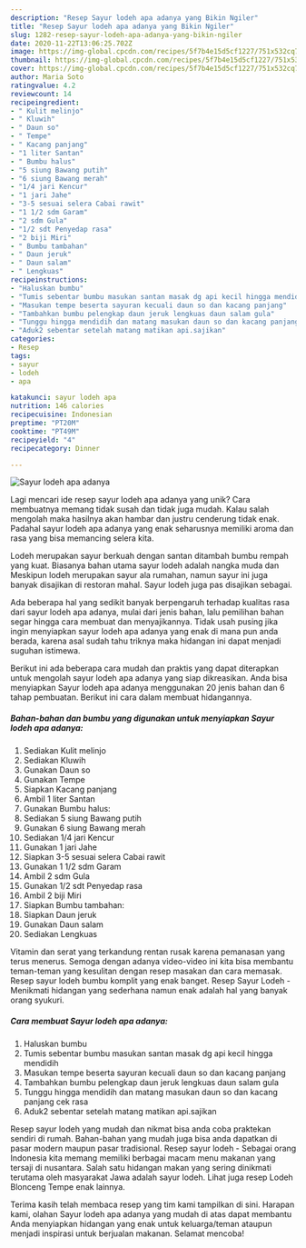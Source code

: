 ```yaml
---
description: "Resep Sayur lodeh apa adanya yang Bikin Ngiler"
title: "Resep Sayur lodeh apa adanya yang Bikin Ngiler"
slug: 1282-resep-sayur-lodeh-apa-adanya-yang-bikin-ngiler
date: 2020-11-22T13:06:25.702Z
image: https://img-global.cpcdn.com/recipes/5f7b4e15d5cf1227/751x532cq70/sayur-lodeh-apa-adanya-foto-resep-utama.jpg
thumbnail: https://img-global.cpcdn.com/recipes/5f7b4e15d5cf1227/751x532cq70/sayur-lodeh-apa-adanya-foto-resep-utama.jpg
cover: https://img-global.cpcdn.com/recipes/5f7b4e15d5cf1227/751x532cq70/sayur-lodeh-apa-adanya-foto-resep-utama.jpg
author: Maria Soto
ratingvalue: 4.2
reviewcount: 14
recipeingredient:
- " Kulit melinjo"
- " Kluwih"
- " Daun so"
- " Tempe"
- " Kacang panjang"
- "1 liter Santan"
- " Bumbu halus"
- "5 siung Bawang putih"
- "6 siung Bawang merah"
- "1/4 jari Kencur"
- "1 jari Jahe"
- "3-5 sesuai selera Cabai rawit"
- "1 1/2 sdm Garam"
- "2 sdm Gula"
- "1/2 sdt Penyedap rasa"
- "2 biji Miri"
- " Bumbu tambahan"
- " Daun jeruk"
- " Daun salam"
- " Lengkuas"
recipeinstructions:
- "Haluskan bumbu"
- "Tumis sebentar bumbu masukan santan masak dg api kecil hingga mendidih"
- "Masukan tempe beserta sayuran kecuali daun so dan kacang panjang"
- "Tambahkan bumbu pelengkap daun jeruk lengkuas daun salam gula"
- "Tunggu hingga mendidih dan matang masukan daun so dan kacang panjang cek rasa"
- "Aduk2 sebentar setelah matang matikan api.sajikan"
categories:
- Resep
tags:
- sayur
- lodeh
- apa

katakunci: sayur lodeh apa 
nutrition: 146 calories
recipecuisine: Indonesian
preptime: "PT20M"
cooktime: "PT49M"
recipeyield: "4"
recipecategory: Dinner

---
```



![Sayur lodeh apa adanya](https://img-global.cpcdn.com/recipes/5f7b4e15d5cf1227/751x532cq70/sayur-lodeh-apa-adanya-foto-resep-utama.jpg)

Lagi mencari ide resep sayur lodeh apa adanya yang unik? Cara membuatnya memang tidak susah dan tidak juga mudah. Kalau salah mengolah maka hasilnya akan hambar dan justru cenderung tidak enak. Padahal sayur lodeh apa adanya yang enak seharusnya memiliki aroma dan rasa yang bisa memancing selera kita.

Lodeh merupakan sayur berkuah dengan santan ditambah bumbu rempah yang kuat. Biasanya bahan utama sayur lodeh adalah nangka muda dan Meskipun lodeh merupakan sayur ala rumahan, namun sayur ini juga banyak disajikan di restoran mahal. Sayur lodeh juga pas disajikan sebagai.

Ada beberapa hal yang sedikit banyak berpengaruh terhadap kualitas rasa dari sayur lodeh apa adanya, mulai dari jenis bahan, lalu pemilihan bahan segar hingga cara membuat dan menyajikannya. Tidak usah pusing jika ingin menyiapkan sayur lodeh apa adanya yang enak di mana pun anda berada, karena asal sudah tahu triknya maka hidangan ini dapat menjadi suguhan istimewa.


Berikut ini ada beberapa cara mudah dan praktis yang dapat diterapkan untuk mengolah sayur lodeh apa adanya yang siap dikreasikan. Anda bisa menyiapkan Sayur lodeh apa adanya menggunakan 20 jenis bahan dan 6 tahap pembuatan. Berikut ini cara dalam membuat hidangannya.

<!--inarticleads1-->

##### Bahan-bahan dan bumbu yang digunakan untuk menyiapkan Sayur lodeh apa adanya:

1. Sediakan  Kulit melinjo
1. Sediakan  Kluwih
1. Gunakan  Daun so
1. Gunakan  Tempe
1. Siapkan  Kacang panjang
1. Ambil 1 liter Santan
1. Gunakan  Bumbu halus:
1. Sediakan 5 siung Bawang putih
1. Gunakan 6 siung Bawang merah
1. Sediakan 1/4 jari Kencur
1. Gunakan 1 jari Jahe
1. Siapkan 3-5 sesuai selera Cabai rawit
1. Gunakan 1 1/2 sdm Garam
1. Ambil 2 sdm Gula
1. Gunakan 1/2 sdt Penyedap rasa
1. Ambil 2 biji Miri
1. Siapkan  Bumbu tambahan:
1. Siapkan  Daun jeruk
1. Gunakan  Daun salam
1. Sediakan  Lengkuas


Vitamin dan serat yang terkandung rentan rusak karena pemanasan yang terus menerus. Semoga dengan adanya video-video ini kita bisa membantu teman-teman yang kesulitan dengan resep masakan dan cara memasak. Resep sayur lodeh bumbu komplit yang enak banget. Resep Sayur Lodeh - Menikmati hidangan yang sederhana namun enak adalah hal yang banyak orang syukuri. 

<!--inarticleads2-->

##### Cara membuat Sayur lodeh apa adanya:

1. Haluskan bumbu
1. Tumis sebentar bumbu masukan santan masak dg api kecil hingga mendidih
1. Masukan tempe beserta sayuran kecuali daun so dan kacang panjang
1. Tambahkan bumbu pelengkap daun jeruk lengkuas daun salam gula
1. Tunggu hingga mendidih dan matang masukan daun so dan kacang panjang cek rasa
1. Aduk2 sebentar setelah matang matikan api.sajikan


Resep sayur lodeh yang mudah dan nikmat bisa anda coba praktekan sendiri di rumah. Bahan-bahan yang mudah juga bisa anda dapatkan di pasar modern maupun pasar tradisional. Resep sayur lodeh - Sebagai orang Indonesia kita memang memiliki berbagai macam menu makanan yang tersaji di nusantara. Salah satu hidangan makan yang sering dinikmati terutama oleh masyarakat Jawa adalah sayur lodeh. Lihat juga resep Lodeh Blonceng Tempe enak lainnya. 

Terima kasih telah membaca resep yang tim kami tampilkan di sini. Harapan kami, olahan Sayur lodeh apa adanya yang mudah di atas dapat membantu Anda menyiapkan hidangan yang enak untuk keluarga/teman ataupun menjadi inspirasi untuk berjualan makanan. Selamat mencoba!
